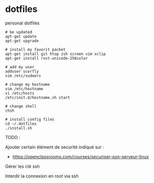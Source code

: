 # dotfiles

personal dotfiles

```
# be updated
apt-get update
apt-get upgrade
```
```
# install my favorit packet
apt-get install git htop zsh screen vim xclip
apt-get install rxvt-unicode-256color
```
```
# add my user
adduser scorfly
vim /etc/sudoers
```
```
# change my hostname
vim /etc/hostname
vi /etc/hosts
/etc/init.d/hostname.sh start
```
```
# change shell
chsh
```
```
# install config files
cd ~/.dotfiles
./install.sh
```

TODO :

Ajouter certain élément de securité indiqué sur :
 - https://openclassrooms.com/courses/securiser-son-serveur-linux

Gérer les clé ssh

Interdir la connexion en root via ssh
